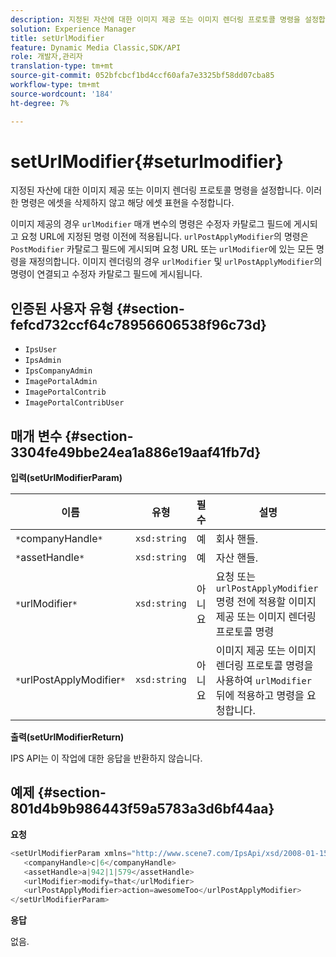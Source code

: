 ```yaml
---
description: 지정된 자산에 대한 이미지 제공 또는 이미지 렌더링 프로토콜 명령을 설정합니다. 이러한 명령은 에셋을 삭제하지 않고 해당 에셋 표현을 수정합니다.
solution: Experience Manager
title: setUrlModifier
feature: Dynamic Media Classic,SDK/API
role: 개발자,관리자
translation-type: tm+mt
source-git-commit: 052bfcbcf1bd4ccf60afa7e3325bf58dd07cba85
workflow-type: tm+mt
source-wordcount: '184'
ht-degree: 7%

---
```



# setUrlModifier{#seturlmodifier}

지정된 자산에 대한 이미지 제공 또는 이미지 렌더링 프로토콜 명령을 설정합니다. 이러한 명령은 에셋을 삭제하지 않고 해당 에셋 표현을 수정합니다.

이미지 제공의 경우 `urlModifier` 매개 변수의 명령은 수정자 카탈로그 필드에 게시되고 요청 URL에 지정된 명령 이전에 적용됩니다. `urlPostApplyModifier`의 명령은 `PostModifier` 카탈로그 필드에 게시되며 요청 URL 또는 `urlModifier`에 있는 모든 명령을 재정의합니다. 이미지 렌더링의 경우 `urlModifier` 및 `urlPostApplyModifier`의 명령이 연결되고 수정자 카탈로그 필드에 게시됩니다.

## 인증된 사용자 유형 {#section-fefcd732ccf64c78956606538f96c73d}

* `IpsUser`
* `IpsAdmin`
* `IpsCompanyAdmin`
* `ImagePortalAdmin`
* `ImagePortalContrib`
* `ImagePortalContribUser`

## 매개 변수 {#section-3304fe49bbe24ea1a886e19aaf41fb7d}

**입력(setUrlModifierParam)**

| 이름 | 유형 | 필수 | 설명 |
|---|---|---|---|
| `*`companyHandle`*` | `xsd:string` | 예 | 회사 핸들. |
| `*`assetHandle`*` | `xsd:string` | 예 | 자산 핸들. |
| `*`urlModifier`*` | `xsd:string` | 아니요 | 요청 또는 `urlPostApplyModifier` 명령 전에 적용할 이미지 제공 또는 이미지 렌더링 프로토콜 명령 |
| `*`urlPostApplyModifier`*` | `xsd:string` | 아니요 | 이미지 제공 또는 이미지 렌더링 프로토콜 명령을 사용하여 `urlModifier` 뒤에 적용하고 명령을 요청합니다. |

**출력(setUrlModifierReturn)**

IPS API는 이 작업에 대한 응답을 반환하지 않습니다.

## 예제 {#section-801d4b9b986443f59a5783a3d6bf44aa}

**요청**

```java
<setUrlModifierParam xmlns="http://www.scene7.com/IpsApi/xsd/2008-01-15">
   <companyHandle>c|6</companyHandle>
   <assetHandle>a|942|1|579</assetHandle>
   <urlModifier>modify=that</urlModifier>
   <urlPostApplyModifier>action=awesomeToo</urlPostApplyModifier>
</setUrlModifierParam>
```

**응답**

없음.
